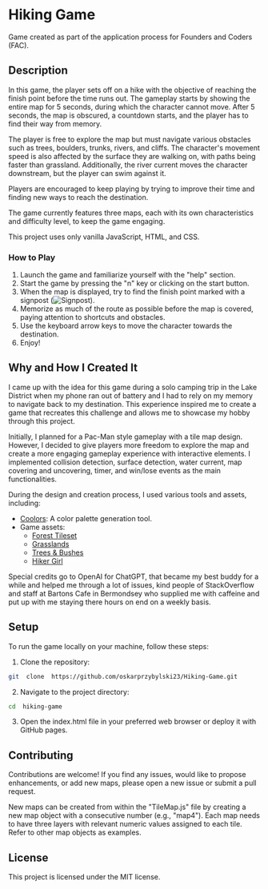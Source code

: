 # Hiking Game

Game created as part of the application process for Founders and Coders (FAC).

## Description
In this game, the player sets off on a hike with the objective of reaching the finish point before the time runs out. The gameplay starts by showing the entire map for 5 seconds, during which the character cannot move. After 5 seconds, the map is obscured, a countdown starts, and the player has to find their way from memory.

The player is free to explore the map but must navigate various obstacles such as trees, boulders, trunks, rivers, and cliffs. The character's movement speed is also affected by the surface they are walking on, with paths being faster than grassland. Additionally, the river current moves the character downstream, but the player can swim against it.

Players are encouraged to keep playing by trying to improve their time and finding new ways to reach the destination.

The game currently features three maps, each with its own characteristics and difficulty level, to keep the game engaging.

This project uses only vanilla JavaScript, HTML, and CSS.

### How to Play
1. Launch the game and familiarize yourself with the "help" section.
2. Start the game by pressing the "n" key or clicking on the start button.
3. When the map is displayed, try to find the finish point marked with a signpost (![Signpost](/images/sign.png)).
4. Memorize as much of the route as possible before the map is covered, paying attention to shortcuts and obstacles.
5. Use the keyboard arrow keys to move the character towards the destination.
6. Enjoy!

## Why and How I Created It
I came up with the idea for this game during a solo camping trip in the Lake District when my phone ran out of battery and I had to rely on my memory to navigate back to my destination. This experience inspired me to create a game that recreates this challenge and allows me to showcase my hobby through this project.

Initially, I planned for a Pac-Man style gameplay with a tile map design. However, I decided to give players more freedom to explore the map and create a more engaging gameplay experience with interactive elements. I implemented collision detection, surface detection, water current, map covering and uncovering, timer, and win/lose events as the main functionalities.

During the design and creation process, I used various tools and assets, including:

- [Coolors](https://coolors.co/): A color palette generation tool.
- Game assets:
  - [Forest Tileset](https://pixivan.itch.io/top-down-forest-tileset)
  - [Grasslands](https://lamorapedia.itch.io/grasslands-free?download)
  - [Trees & Bushes](https://rowdy41.itch.io/trees-bushes)
  - [Hiker Girl](https://www.deviantart.com/avalypuff/art/Hiker-Girl-806685123)

Special credits go to OpenAI for ChatGPT, that became my best buddy for a while and helped me through a lot of issues, kind people of StackOverflow and staff at Bartons Cafe in Bermondsey who supplied me with caffeine and put up with me staying there hours on end on a weekly basis.

## Setup
To run the game locally on your machine, follow these steps:

1. Clone the repository:

```bash
git  clone  https://github.com/oskarprzybylski23/Hiking-Game.git
```

2. Navigate to the project directory:

  
```bash
cd  hiking-game
```

3. Open the index.html file in your preferred web browser or deploy it with GitHub pages.

## Contributing

Contributions are welcome! If you find any issues, would like to propose enhancements, or add new maps, please open a new issue or submit a pull request.

New maps can be created from within the "TileMap.js" file by creating a new map object with a consecutive number (e.g., "map4"). Each map needs to have three layers with relevant numeric values assigned to each tile. Refer to other map objects as examples.

## License



This project is licensed under the MIT license.